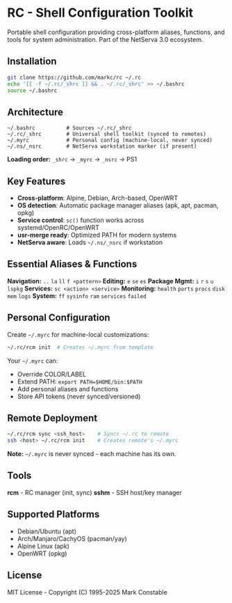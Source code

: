 # RC - Shell Configuration Toolkit

Portable shell configuration providing cross-platform aliases, functions, and tools for system administration. Part of the NetServa 3.0 ecosystem.

## Installation

```bash
git clone https://github.com/markc/rc ~/.rc
echo '[[ -f ~/.rc/_shrc ]] && . ~/.rc/_shrc' >> ~/.bashrc
source ~/.bashrc
```

## Architecture

```
~/.bashrc          # Sources ~/.rc/_shrc
~/.rc/_shrc        # Universal shell toolkit (synced to remotes)
~/.myrc            # Personal config (machine-local, never synced)
~/.ns/_nsrc        # NetServa workstation marker (if present)
```

**Loading order:** `_shrc` → `_myrc` → `_nsrc` → PS1

## Key Features

- **Cross-platform**: Alpine, Debian, Arch-based, OpenWRT
- **OS detection**: Automatic package manager aliases (apk, apt, pacman, opkg)
- **Service control**: `sc()` function works across systemd/OpenRC/OpenWRT
- **usr-merge ready**: Optimized PATH for modern systems
- **NetServa aware**: Loads `~/.ns/_nsrc` if workstation

## Essential Aliases & Functions

**Navigation:** `..` `la` `ll` `f <pattern>`
**Editing:** `e` `se` `es`
**Package Mgmt:** `i` `r` `s` `u` `lspkg`
**Services:** `sc <action> <service>`
**Monitoring:** `health` `ports` `procs` `disk` `mem` `logs`
**System:** `ff` `sysinfo` `ram` `services` `failed`

## Personal Configuration

Create `~/.myrc` for machine-local customizations:

```bash
~/.rc/rcm init  # Creates ~/.myrc from template
```

Your `~/.myrc` can:
- Override COLOR/LABEL
- Extend PATH: `export PATH=$HOME/bin:$PATH`
- Add personal aliases and functions
- Store API tokens (never synced/versioned)

## Remote Deployment

```bash
~/.rc/rcm sync <ssh_host>    # Syncs ~/.rc to remote
ssh <host> ~/.rc/rcm init    # Creates remote's ~/.myrc
```

**Note:** `~/.myrc` is never synced - each machine has its own.

## Tools

**rcm** - RC manager (init, sync)
**sshm** - SSH host/key manager

## Supported Platforms

- Debian/Ubuntu (apt)
- Arch/Manjaro/CachyOS (pacman/yay)
- Alpine Linux (apk)
- OpenWRT (opkg)

## License

MIT License - Copyright (C) 1995-2025 Mark Constable
